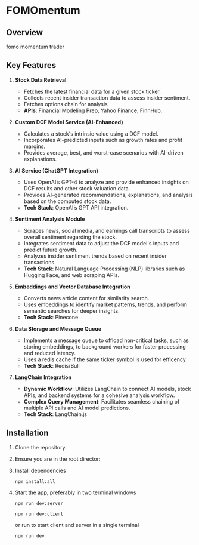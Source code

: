 # FOMOmentum

## Overview
fomo momentum trader


## Key Features

1. **Stock Data Retrieval**

   - Fetches the latest financial data for a given stock ticker.
   - Collects recent insider transaction data to assess insider sentiment.
   - Fetches options chain for analysis
   - **APIs**: Financial Modeling Prep, Yahoo Finance, FinnHub.

2. **Custom DCF Model Service (AI-Enhanced)**

   - Calculates a stock's intrinsic value using a DCF model.
   - Incorporates AI-predicted inputs such as growth rates and profit margins.
   - Provides average, best, and worst-case scenarios with AI-driven explanations.

3. **AI Service (ChatGPT Integration)**

   - Uses OpenAI’s GPT-4 to analyze and provide enhanced insights on DCF results and other stock valuation data.
   - Provides AI-generated recommendations, explanations, and analysis based on the computed stock data.
   - **Tech Stack**: OpenAI’s GPT API integration.

4. **Sentiment Analysis Module**

   - Scrapes news, social media, and earnings call transcripts to assess overall sentiment regarding the stock.
   - Integrates sentiment data to adjust the DCF model's inputs and predict future growth.
   - Analyzes insider sentiment trends based on recent insider transactions.
   - **Tech Stack**: Natural Language Processing (NLP) libraries such as Hugging Face, and web scraping APIs.

5. **Embeddings and Vector Database Integration**

   - Converts news article content for similarity search.
   - Uses embeddings to identify market patterns, trends, and perform semantic searches for deeper insights.
   - **Tech Stack**: Pinecone

6. **Data Storage and Message Queue**

   - Implements a message queue to offload non-critical tasks, such as storing embeddings, to background workers for faster processing and reduced latency.
   - Uses a redis cache if the same ticker symbol is used for efficency
   - **Tech Stack**: Redis/Bull

7. **LangChain Integration**
   - **Dynamic Workflow**: Utilizes LangChain to connect AI models, stock APIs, and backend systems for a cohesive analysis workflow.
   - **Complex Query Management**: Facilitates seamless chaining of multiple API calls and AI model predictions.
   - **Tech Stack**: LangChain.js

## Installation

1. Clone the repository.
2. Ensure you are in the root director:
3. Install dependencies

   ```
   npm install:all
   ```

4. Start the app, preferably in two terminal windows

   ```
   npm run dev:server
   ```

   ```
   npm run dev:client
   ```

   or run to start client and server in a single terminal

   ```
   npm run dev
   ```
